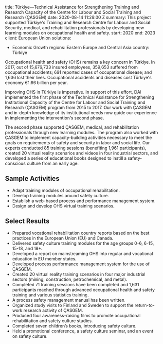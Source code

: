 
title: Türkiye—Technical Assistance for Strengthening Training and Research Capacity
  of the Centre for Labour and Social Training and Research (ÇASGEM)
date: 2020-08-14 11:26:00 Z
summary: This project supported Türkiye's Training and Research Centre for Labour
  and Social Security, medical, and rehabilitation professionals by developing new
  learning modules on occupational health and safety.
start: 2020
end: 2023
client: European Union
solutions:
- Economic Growth
regions: Eastern Europe and Central Asia
country: Türkiye


Occupational health and safety (OHS) remains a key concern in Türkiye. In 2017, out of 15,676,733 insured employees, 359,653 suffered from occupational accidents; 691 reported cases of occupational disease; and 1,636 lost their lives. Occupational accidents and diseases cost Türkiye's economy €1.66 billion per year.

Improving OHS in Türkiye is imperative. In support of this effort, DAI implemented the first phase of the Technical Assistance for Strengthening Institutional Capacity of the Centre for Labour and Social Training and Research (ÇASGEM) program from 2015 to 2017. Our work with ÇASGEM and in-depth knowledge of its institutional needs now guide our experience in implementing the intervention's second phase.

The second phase supported ÇASGEM, medical, and rehabilitation professionals through new learning modules. The program also worked with ÇASGEM to implement capacity-building activities necessary to meet the goals on requirements of safety and security in labor and social life. Our experts conducted 85 training sessions (benefiting 1,961 participants), created 20 virtual reality scenarios and videos in four industrial sectors, and developed a series of educational books designed to instill a safety-conscious culture from an early age.

## Sample Activities

* Adapt training modules of occupational rehabilitation.
* Develop training modules around safety culture.
* Establish a web-based process and performance management system.
* Design and develop OHS virtual training scenarios.

## Select Results

* Prepared vocational rehabilitation country reports based on the best practices in the European Union (EU) and Canada.
* Delivered safety culture training modules for the age groups 0-6, 6-15, 15-18, and 18+.
* Developed a report on mainstreaming OHS into regular and vocational education in EU member states.
* Developed process performance management system for the use of ÇASGEM.
* Created 20 virtual reality training scenarios in four major industrial sectors (mining, construction, petrochemical, and metal).
* Completed 71 training sessions have been completed and 1,631 participants reached through advanced occupational health and safety training and various statistics training.
* A process safety management manual has been written.
* Organized study visits to Finland and Sweden to support the return-to-work research activity of ÇASGEM.
* Produced four awareness-raising films to promote occupational rehabilitation and safety culture studies.
* Completed seven children’s books, introducing safety culture.
* Held a promotional conference, a safety culture seminar, and an event on safety culture.
